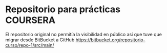 # Repositorio para prácticas COURSERA
El repositorio original no permitía la visibilidad en público así que tuve que migrar desde BitBucket a GitHub
https://bitbucket.org/repositorio-curso/repo-1/src/main/
